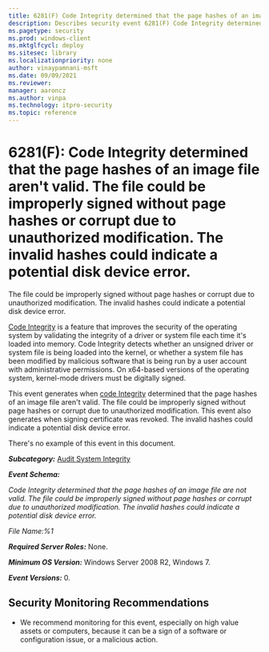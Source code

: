 ```yaml
---
title: 6281(F) Code Integrity determined that the page hashes of an image file aren't valid. 
description: Describes security event 6281(F) Code Integrity determined that the page hashes of an image file aren't valid.
ms.pagetype: security
ms.prod: windows-client
ms.mktglfcycl: deploy
ms.sitesec: library
ms.localizationpriority: none
author: vinaypamnani-msft
ms.date: 09/09/2021
ms.reviewer: 
manager: aaroncz
ms.author: vinpa
ms.technology: itpro-security
ms.topic: reference
---
```


# 6281(F): Code Integrity determined that the page hashes of an image file aren't valid. The file could be improperly signed without page hashes or corrupt due to unauthorized modification. The invalid hashes could indicate a potential disk device error.


The file could be improperly signed without page hashes or corrupt due to unauthorized modification. The invalid hashes could indicate a potential disk device error.

[Code Integrity](/previous-versions/windows/it-pro/windows-server-2008-R2-and-2008/dd348642(v=ws.10)) is a feature that improves the security of the operating system by validating the integrity of a driver or system file each time it's loaded into memory. Code Integrity detects whether an unsigned driver or system file is being loaded into the kernel, or whether a system file has been modified by malicious software that is being run by a user account with administrative permissions. On x64-based versions of the operating system, kernel-mode drivers must be digitally signed.

This event generates when [code Integrity](/previous-versions/windows/it-pro/windows-server-2008-R2-and-2008/dd348642(v=ws.10)) determined that the page hashes of an image file aren't valid. The file could be improperly signed without page hashes or corrupt due to unauthorized modification. This event also generates when signing certificate was revoked. The invalid hashes could indicate a potential disk device error.

There's no example of this event in this document.

***Subcategory:***&nbsp;[Audit System Integrity](audit-system-integrity.md)

***Event Schema:***

*Code Integrity determined that the page hashes of an image file are not valid. The file could be improperly signed without page hashes or corrupt due to unauthorized modification. The invalid hashes could indicate a potential disk device error.*

*File Name:%1*

***Required Server Roles:*** None.

***Minimum OS Version:*** Windows Server 2008 R2, Windows 7.

***Event Versions:*** 0.

## Security Monitoring Recommendations

-   We recommend monitoring for this event, especially on high value assets or computers, because it can be a sign of a software or configuration issue, or a malicious action.